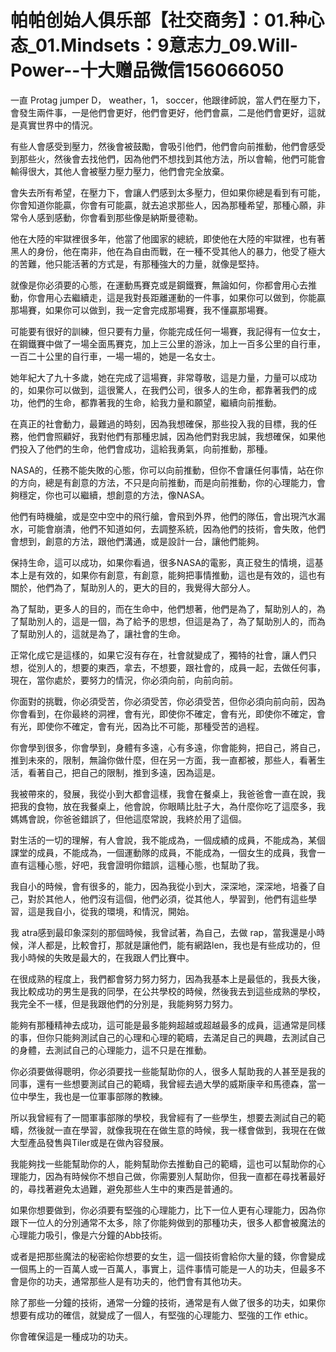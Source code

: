 # 帕帕创始人俱乐部【社交商务】：01.种心态_01.Mindsets：9意志力_09.Will-Power--十大赠品微信156066050

一直 Protag jumper D， weather，1， soccer，他跟律師說，當人們在壓力下，會發生兩件事，一是他們會更好，他們會更好，他們會贏，二是他們會更好，這就是真實世界中的情況。

有些人會感受到壓力，然後會被鼓勵，會吸引他們，他們會向前推動，他們會感受到那些火，然後會去找他們，因為他們不想找到其他方法，所以會輸，他們可能會輸得很大，其他人會被壓力壓力壓力，他們會完全放棄。

會失去所有希望，在壓力下，會讓人們感到太多壓力，但如果你總是看到有可能，你會知道你能贏，你會有可能贏，就去追求那些人，因為那種希望，那種心願，非常令人感到感動，你會看到那些像是納斯曼德勒。

他在大陸的牢獄裡很多年，他當了他國家的總統，即使他在大陸的牢獄裡，也有著黑人的身份，他在南非，他在為自由而戰，在一種不受其他人的暴力，他受了極大的苦難，他只能活著的方式是，有那種強大的力量，就像是堅持。

就像是你必須要的心態，在運動馬賽克或是鋼鐵賽，無論如何，你都會用心去推動，你會用心去繼續走，這是我對長距離運動的一件事，如果你可以做到，你能贏那場賽，如果你可以做到，我一定會完成那場賽，我不懂贏那場賽。

可能要有很好的訓練，但只要有力量，你能完成任何一場賽，我記得有一位女士，在鋼鐵賽中做了一場全面馬賽克，加上三公里的游泳，加上一百多公里的自行車，一百二十公里的自行車，一場一場的，她是一名女士。

她年紀大了九十多歲，她在完成了這場賽，非常尊敬，這是力量，力量可以成功的，如果你可以做到，這很驚人，在我們公司，很多人的生命，都靠著我們的成功，他們的生命，都靠著我的生命，給我力量和願望，繼續向前推動。

在真正的社會動力，最難過的時刻，因為我想確保，那些投入我的目標，我的任務，他們會照顧好，我對他們有那種忠誠，因為他們對我忠誠，我想確保，如果他們投入了他們的生命，他們會成功，這給我勇氣，向前推動，那種。

NASA的，任務不能失敗的心態，你可以向前推動，但你不會讓任何事情，站在你的方向，總是有創意的方法，不只是向前推動，而是向前推動，你的心理能力，會夠穩定，你也可以繼續，想創意的方法，像NASA。

他們有時機艙，或是空中空中的飛行艙，會飛到外界，他們的隊伍，會出現汽水漏水，可能會崩潰，他們不知道如何，去調整系統，因為他們的技術，會失敗，他們會想到，創意的方法，跟他們溝通，或是設計一台，讓他們能夠。

保持生命，這可以成功，如果你看過，很多NASA的電影，真正發生的情境，這基本上是有效的，如果你有創意，有創意，能夠把事情推動，這也是有效的，這也有關於，他們為了，幫助別人的，更大的目的，我覺得大部分人。

為了幫助，更多人的目的，而在生命中，他們想著，他們是為了，幫助別人的，為了幫助別人的，這是一個，為了給予的思想，但這是為了，為了幫助別人的，而為了幫助別人的，這就是為了，讓社會的生命。

正常化成它是這樣的，如果它沒有存在，社會就變成了，獨特的社會，讓人們只想，從別人的，想要的東西，拿去，不想要，跟社會的，成員一起，去做任何事，現在，當你處於，要努力的情況，你必須向前，向前向前。

你面對的挑戰，你必須受苦，你必須受苦，你必須受苦，但你必須向前向前，因為你會看到，在你最終的洞裡，會有光，即使你不確定，會有光，即使你不確定，會有光，即使你不確定，會有光，因為比不可能，那種受苦的過程。

你會學到很多，你會學到，身體有多遠，心有多遠，你會能夠，把自己，將自己，推到未來的，限制，無論你做什麼，但在另一方面，我一直都被，那些人，看著生活，看著自己，把自己的限制，推到多遠，因為這是。

我被帶來的，發展，我從小到大都會這樣，我會在餐桌上，我爸爸會一直在說，我把我的食物，放在我餐桌上，他會說，你眼睛比肚子大，為什麼你吃了這麼多，我媽媽會說，你爸爸錯誤了，但他這麼常說，我終於用了這個。

對生活的一切的理解，有人會說，我不能成為，一個成績的成員，不能成為，某個課堂的成員，不能成為，一個運動隊的成員，不能成為，一個女生的成員，我會一直有這種心態，好吧，我會證明你錯誤，這種心態，也幫助了我。

我自小的時候，會有很多的，能力，因為我從小到大，深深地，深深地，培養了自己，對於其他人，他們沒有這個，他們必須，從其他人，學習到，他們有這些學習，這是我自小，從我的環境，和情況，開始。

我 atra感到最印象深刻的那個時候，我曾試著，為自己，去做 rap，當我還是小時候，洋人都是，比較會打，那就是讓他們，能有網路len，我也是有些成功的，但我小時候的失敗是最大的，在我跟人們比賽中。

在很成熟的程度上，我們都會努力努力努力，因為我基本上是最低的，我長大後，我比較成功的男生是我的同學，在公共學校的時候，然後我去到這些成熟的學校，我完全不一樣，但是我跟他們的分別是，我能夠努力努力。

能夠有那種精神去成功，這可能是最多能夠超越或超越最多的成員，這通常是同樣的事，但你只能夠測試自己的心理和心理的範疇，去滿足自己的興趣，去測試自己的身體，去測試自己的心理能力，這不只是在推動。

你必須要做得聰明，你必須要找一些能幫助你的人，很多人幫助我的人甚至是我的同事，還有一些想要測試自己的範疇，我曾經去過大學的威斯康辛和馬德森，當一位中學生，我也是一位軍事部隊的教練。

所以我曾經有了一間軍事部隊的學校，我曾經有了一些學生，想要去測試自己的範疇，然後就一直在學習，就像我現在在做生意的時候，我一樣會做到，我現在在做大型產品發售與Tiler或是在做內容發展。

我能夠找一些能幫助你的人，能夠幫助你去推動自己的範疇，這也可以幫助你的心理能力，因為有時候你不想自己做，你需要別人幫助你，但我一直都在尋找著最好的，尋找著避免太過難，避免那些人生中的東西是普通的。

如果你想要做到，你必須要有堅強的心理能力，比下一位人更有心理能力，因為你跟下一位人的分別通常不太多，除了你能夠做到的那種功夫，很多人都會被魔法的心理能力吸引，像是六分鐘的Abb技術。

或者是把那些魔法的秘密給你想要的女生，這一個技術會給你大量的錢，你會變成一個馬上的一百萬人或一百萬人，事實上，這件事情可能是一人的功夫，但最多不會是你的功夫，通常那些人是有功夫的，他們會有其他功夫。

除了那些一分鐘的技術，通常一分鐘的技術，通常是有人做了很多的功夫，如果你想要有成功的確信，就變成了一個人，有堅強的心理能力、堅強的工作 ethic。

你會確保這是一種成功的功夫。